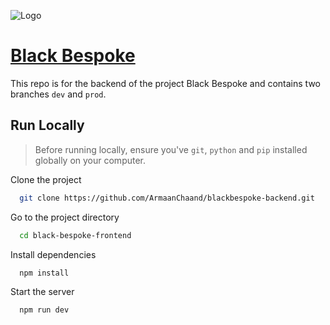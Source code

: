 
![Logo](https://blackbespoke.netlify.app/black-bespoke-logo.svg) 



# [Black Bespoke](https://blackbespoke.netlify.app/)

This repo is for the backend of the project Black Bespoke and contains two branches ```dev``` and ```prod```.



## Run Locally

> Before running locally, ensure you've ```git```, ```python``` and ```pip``` installed globally on your computer.

Clone the project

```bash
  git clone https://github.com/ArmaanChaand/blackbespoke-backend.git
```

Go to the project directory

```bash
  cd black-bespoke-frontend
```

Install dependencies

```bash
  npm install
```

Start the server

```bash
  npm run dev
```

